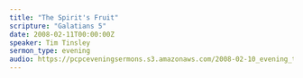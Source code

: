 ```yaml
---
title: "The Spirit's Fruit"
scripture: "Galatians 5"
date: 2008-02-11T00:00:00Z
speaker: Tim Tinsley
sermon_type: evening
audio: https://pcpceveningsermons.s3.amazonaws.com/2008-02-10_evening_tinsley.mp3 
---
```



